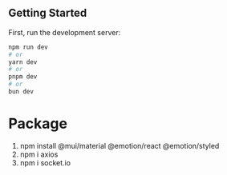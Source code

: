 

## Getting Started

First, run the development server:

```bash
npm run dev
# or
yarn dev
# or
pnpm dev
# or
bun dev
```
# Package
1. npm install @mui/material @emotion/react @emotion/styled
2. npm i axios
3. npm i socket.io